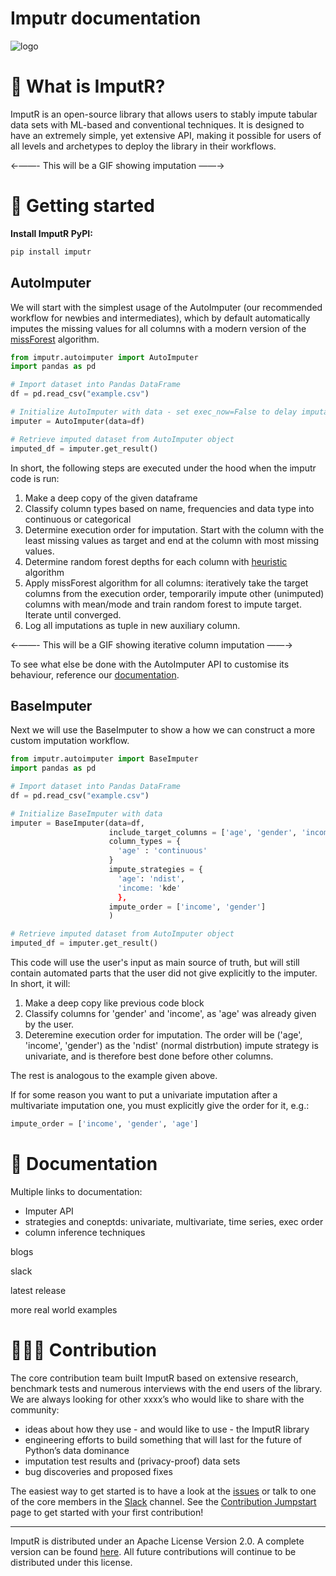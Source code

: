 # Imputr documentation

![logo](https://github.com/imputr/imputr/blob/release-v.0.1/docs/docs/_static/imputr-logo-horizontal.svg?raw=true)

# ****🎯 What is ImputR?****

ImputR is an open-source library that allows users to stably impute tabular data sets with ML-based and conventional techniques. It is designed to have an extremely simple, yet extensive API, making it possible for users of all levels and archetypes to deploy the library in their workflows. 

←——- This will be a GIF showing imputation ——→ 

# 🚀 Getting started

**Install ImputR PyPI:**

```bash
pip install imputr
```

## AutoImputer

We will start with the simplest usage of the AutoImputer (our recommended workflow for newbies and intermediates), which by default automatically imputes the missing values for all columns with a modern version of the [missForest](https://arxiv.org/pdf/1105.0828.pdf) algorithm.

```python
from imputr.autoimputer import AutoImputer
import pandas as pd

# Import dataset into Pandas DataFrame
df = pd.read_csv("example.csv")

# Initialize AutoImputer with data - set exec_now=False to delay imputation 
imputer = AutoImputer(data=df)

# Retrieve imputed dataset from AutoImputer object
imputed_df = imputer.get_result()
```

In short, the following steps are executed under the hood when the imputr code is run:

1. Make a deep copy of the given dataframe
2. Classify column types based on name, frequencies and data type into continuous or categorical 
3. Determine execution order for imputation. Start with the column with the least missing values as target and end at the column with most missing values.
4. Determine random forest depths for each column with [heuristic](http://linktopseudocodereadthedocs.io) algorithm
5. Apply missForest algorithm for all columns: iteratively take the target columns from the execution order, temporarily impute other (unimputed) columns with mean/mode and train random forest to impute target. Iterate until converged.
6. Log all imputations as tuple in new auxiliary column.

←——- This will be a GIF showing iterative column imputation ——→ 

To see what else be done with the AutoImputer API to customise its behaviour, reference our [documentation](http://readthedocs.io).

## BaseImputer

Next we will use the BaseImputer to show a how we can construct a more custom imputation workflow.

```python
from imputr.autoimputer import BaseImputer
import pandas as pd

# Import dataset into Pandas DataFrame
df = pd.read_csv("example.csv")

# Initialize BaseImputer with data
imputer = BaseImputer(data=df,
                      include_target_columns = ['age', 'gender', 'income'],
                      column_types = {
                        'age' : 'continuous'
                      }
                      impute_strategies = {
                        'age': 'ndist',
                        'income: 'kde'
                        },
                      impute_order = ['income', 'gender']
                      )

# Retrieve imputed dataset from AutoImputer object
imputed_df = imputer.get_result()
```
This code will use the user's input as main source of truth, but will still contain automated parts that the user did not give explicitly to the imputer. In short, it will:

1. Make a deep copy like previous code block
2. Classify columns for 'gender' and 'income', as 'age' was already given by the user.
3. Deteremine execution order for imputation. The order will be ('age', 'income', 'gender') as the 'ndist' (normal distrbution) impute strategy is univariate, and is therefore best done before other columns. 

The rest is analogous to the example given above.

If for some reason you want to put a univariate imputation after a multivariate imputation one, you must explicitly give the order for it, e.g.:

```python
impute_order = ['income', 'gender', 'age']
```

# 📕 Documentation

Multiple links to documentation:

- Imputer API
- strategies and coneptds: univariate, multivariate, time series, exec order
- column inference techniques

blogs

slack

latest release

more real world examples

# 👨🏽‍💻 Contribution

The core contribution team built ImputR based on extensive research, benchmark tests and numerous interviews with the end users of the library. We are always looking for other xxxx’s who would like to share with the community:

- ideas about how they use - and would like to use - the ImputR library
- engineering efforts to build something that will last for the future of Python’s data dominance
- imputation test results and (privacy-proof) data sets
- bug discoveries and proposed fixes

The easiest way to get started is to have a look at the [issues](https://github.com/NannyML/nannyml/issues) or talk to one of the core members in the [Slack](http://boat.nl) channel. See the [Contribution Jumpstart](http://boat.nl) page to get started with your first contribution!

---

ImputR is distributed under an Apache License Version 2.0. A complete version can be found [here](https://github.com/NannyML/nannyml/blob/main/LICENSE.MD). All future contributions will continue to be distributed under this license.
